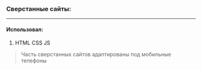 ### Cверстанные сайты: ####
___

#### Использовал: ####

1. HTML CSS JS

> Часть сверстанных сайтов адаптированы под мобильные телефоны